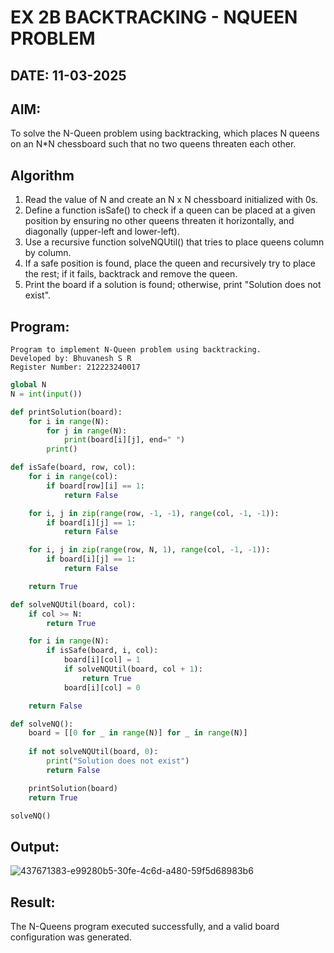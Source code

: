 # EX 2B BACKTRACKING - NQUEEN PROBLEM
## DATE: 11-03-2025
## AIM:
To solve the N-Queen problem using backtracking, which places N queens on an N*N chessboard such that no two queens threaten each other.


## Algorithm
1. Read the value of N and create an N x N chessboard initialized with 0s.
2. Define a function isSafe() to check if a queen can be placed at a given position by ensuring no other queens threaten it horizontally, and diagonally (upper-left and lower-left).
3. Use a recursive function solveNQUtil() that tries to place queens column by column.
4. If a safe position is found, place the queen and recursively try to place the rest; if it fails, backtrack and remove the queen.
5. Print the board if a solution is found; otherwise, print "Solution does not exist".   
## Program:
```
Program to implement N-Queen problem using backtracking.
Developed by: Bhuvanesh S R
Register Number: 212223240017
```
```py
global N
N = int(input())

def printSolution(board):
    for i in range(N):
        for j in range(N):
            print(board[i][j], end=" ")
        print()

def isSafe(board, row, col):
    for i in range(col):
        if board[row][i] == 1:
            return False

    for i, j in zip(range(row, -1, -1), range(col, -1, -1)):
        if board[i][j] == 1:
            return False

    for i, j in zip(range(row, N, 1), range(col, -1, -1)):
        if board[i][j] == 1:
            return False

    return True

def solveNQUtil(board, col):
    if col >= N:
        return True

    for i in range(N):
        if isSafe(board, i, col):
            board[i][col] = 1
            if solveNQUtil(board, col + 1):
                return True
            board[i][col] = 0

    return False

def solveNQ():
    board = [[0 for _ in range(N)] for _ in range(N)]
    
    if not solveNQUtil(board, 0):
        print("Solution does not exist")
        return False

    printSolution(board)
    return True

solveNQ()
```
## Output:
![437671383-e99280b5-30fe-4c6d-a480-59f5d68983b6](https://github.com/user-attachments/assets/3c31cc51-e5e5-4e36-a20c-e3b4c970df19)

## Result:
The N-Queens program executed successfully, and a valid board configuration was generated.
